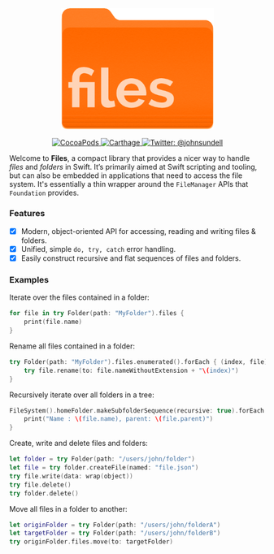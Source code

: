 <p align="center">
    <img src="logo.png" width="300" max-width="50%" alt=“Files” />
</p>

<p align="center">
    <a href="https://cocoapods.org/pods/Unbox">
        <img src="https://img.shields.io/cocoapods/v/Files.svg" alt="CocoaPods" />
    </a>
    <a href="https://github.com/Carthage/Carthage">
        <img src="https://img.shields.io/badge/carthage-compatible-4BC51D.svg?style=flat" alt="Carthage" />
    </a>
    <a href="https://twitter.com/johnsundell">
        <img src="https://img.shields.io/badge/contact-@johnsundell-blue.svg?style=flat" alt="Twitter: @johnsundell" />
    </a>
</p>

Welcome to **Files**, a compact library that provides a nicer way to handle *files* and *folders*  in Swift. It’s primarily aimed at Swift scripting and tooling, but can also be embedded in applications that need to access the file system. It's essentially a thin wrapper around the `FileManager` APIs that `Foundation` provides.

### Features

- [X] Modern, object-oriented API for accessing, reading and writing files & folders.
- [X] Unified, simple `do, try, catch` error handling.
- [X] Easily construct recursive and flat sequences of files and folders.

### Examples

Iterate over the files contained in a folder:
```swift
for file in try Folder(path: "MyFolder").files {
    print(file.name)
}
```

Rename all files contained in a folder:
```swift
try Folder(path: "MyFolder").files.enumerated().forEach { (index, file) in
    try file.rename(to: file.nameWithoutExtension + "\(index)")
}
```

Recursively iterate over all folders in a tree:
```swift
FileSystem().homeFolder.makeSubfolderSequence(recursive: true).forEach { file in
    print("Name : \(file.name), parent: \(file.parent)")
}
```

Create, write and delete files and folders:
```swift
let folder = try Folder(path: "/users/john/folder")
let file = try folder.createFile(named: "file.json")
try file.write(data: wrap(object))
try file.delete()
try folder.delete()
```

Move all files in a folder to another:
```swift
let originFolder = try Folder(path: "/users/john/folderA")
let targetFolder = try Folder(path: "/users/john/folderB")
try originFolder.files.move(to: targetFolder)
```
